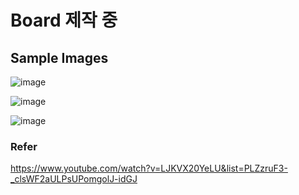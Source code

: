 # Board 제작 중

## Sample Images

![image](https://github.com/Kyungmin97/YcTech_Academy_Group5/assets/87704434/426c7e4e-df0d-4bbf-8805-194146acccdd)

![image](https://github.com/Kyungmin97/YcTech_Academy_Group5/assets/87704434/4d87102f-ac2d-447e-ba08-986b0836d54d)

![image](https://github.com/Kyungmin97/YcTech_Academy_Group5/assets/87704434/b442b559-d779-4db7-98f0-18c3907088d6)



### Refer

https://www.youtube.com/watch?v=LJKVX20YeLU&list=PLZzruF3-_clsWF2aULPsUPomgolJ-idGJ  
